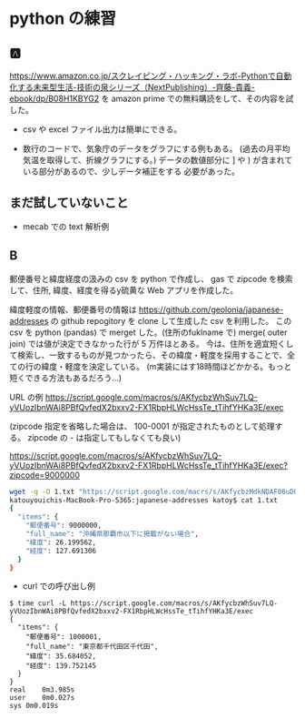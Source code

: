 # python の練習

## 🅰️
<https://www.amazon.co.jp/スクレイピング・ハッキング・ラボ-Pythonで自動化する未来型生活-技術の泉シリーズ（NextPublishing）-齊藤-貴義-ebook/dp/B08H1KBYG2>
を amazon prime での無料購読をして、その内容を試した。

- csv や excel ファイル出力は簡単にできる。

- 数行のコードで、気象庁のデータをグラフにする例もある。
(過去の月平均気温を取得して、折線グラフにする。)
データの数値部分に ] や ) が含まれている部分があるので、少しデータ補正をする
必要があった。
## まだ試していないこと
- mecab での text 解析例
## B

郵便番号と緯度経度の汲みの csv を python で作成し、
gas で zipcode を検索して、住所, 緯度、経度を得るy硫黄な Web アプリを作成した。

緯度軽度の情報、郵便番号の情報は <https://github.com/geolonia/japanese-addresses>
の github repogitory を clone して生成した csv を利用した。
この csv を python (pandas) で merget した。(住所のfuklname で)
merge( outer join) では値が決定できなかった行が 5 万件ほとある。
今は、住所を適宜短くして検索し、一致するものが見つかったら、その緯度・軽度を採用することで、全ての行の緯度・軽度を決定している。
(m実装にはす18時間ほどかかる。もっと短くできる方法もあるだろう...)

URL の例
<https://script.google.com/macros/s/AKfycbzWhSuv7LQ-yVUozIbnWAi8PBfQvfedX2bxxv2-FX1RbpHLWcHssTe_tTihfYHKa3E/exec>

(zipcode 指定を省略した場合は、 100-0001 が指定されたものとして処理する。
zipcode の - は指定してもしなくても良い)

<https://script.google.com/macros/s/AKfycbzWhSuv7LQ-yVUozIbnWAi8PBfQvfedX2bxxv2-FX1RbpHLWcHssTe_tTihfYHKa3E/exec?zipcode=9000000>
```bash
wget -q -O 1.txt "https://script.google.com/macrs/s/AKfycbzMdkNDAF06uDUaS7SVaXoAd7svX5ZKiXmq4-0cOTqorEj8S0dbOsgYA-x2Uvnc9JYR/exec?zipcode=9000000"
katouyouichis-MacBook-Pro-5365:japanese-addresses katoy$ cat 1.txt
{
  "items": {
    "郵便番号": 9000000,
    "full_name": "沖縄県那覇市以下に掲載がない場合",
    "緯度": 26.199562,
    "経度": 127.691306
  }
}
```

- curl での呼び出し例

```shell
$ time curl -L https://script.google.com/macros/s/AKfycbzWhSuv7LQ-yVUozIbnWAi8PBfQvfedX2bxxv2-FX1RbpHLWcHssTe_tTihfYHKa3E/exec
{
  "items": {
    "郵便番号": 1000001,
    "full_name": "東京都千代田区千代田",
    "緯度": 35.684052,
    "経度": 139.752145
  }
}
real	0m3.985s
user	0m0.027s
sys	0m0.019s
```
